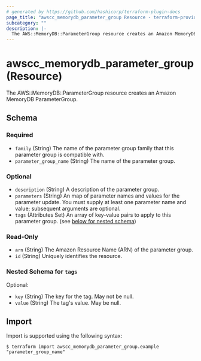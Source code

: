 ```yaml
---
# generated by https://github.com/hashicorp/terraform-plugin-docs
page_title: "awscc_memorydb_parameter_group Resource - terraform-provider-awscc"
subcategory: ""
description: |-
  The AWS::MemoryDB::ParameterGroup resource creates an Amazon MemoryDB ParameterGroup.
---
```


# awscc_memorydb_parameter_group (Resource)

The AWS::MemoryDB::ParameterGroup resource creates an Amazon MemoryDB ParameterGroup.



<!-- schema generated by tfplugindocs -->
## Schema

### Required

- `family` (String) The name of the parameter group family that this parameter group is compatible with.
- `parameter_group_name` (String) The name of the parameter group.

### Optional

- `description` (String) A description of the parameter group.
- `parameters` (String) An map of parameter names and values for the parameter update. You must supply at least one parameter name and value; subsequent arguments are optional.
- `tags` (Attributes Set) An array of key-value pairs to apply to this parameter group. (see [below for nested schema](#nestedatt--tags))

### Read-Only

- `arn` (String) The Amazon Resource Name (ARN) of the parameter group.
- `id` (String) Uniquely identifies the resource.

<a id="nestedatt--tags"></a>
### Nested Schema for `tags`

Optional:

- `key` (String) The key for the tag. May not be null.
- `value` (String) The tag's value. May be null.

## Import

Import is supported using the following syntax:

```shell
$ terraform import awscc_memorydb_parameter_group.example "parameter_group_name"
```
